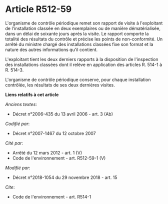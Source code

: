 # Article R512-59

L'organisme de contrôle périodique remet son rapport de visite à l'exploitant de l'installation classée en deux exemplaires
ou de manière dématérialisée, dans un délai de soixante jours après la visite. Le rapport comporte la totalité des résultats
du contrôle et précise les points de non-conformité. Un arrêté du ministre chargé des installations classées fixe son format
et la nature des autres informations qu'il contient.

L'exploitant tient les deux derniers rapports à la disposition de l'inspection des installations classées dont il relève en
application des articles R. 514-1 à R. 514-3.

L'organisme de contrôle périodique conserve, pour chaque installation contrôlée, les résultats de ses deux dernières visites.

**Liens relatifs à cet article**

_Anciens textes_:

  - Décret n°2006-435 du 13 avril 2006 - art. 3 (Ab)

_Codifié par_:

  - Décret n°2007-1467 du 12 octobre 2007

_Cité par_:

  - Arrêté du 12 mars 2012 - art. 1 (V)
  - Code de l'environnement - art. R512-59-1 (V)

_Modifié par_:

  - Décret n°2018-1054 du 29 novembre 2018 - art. 15

_Cite_:

  - Code de l'environnement - art. R514-1
